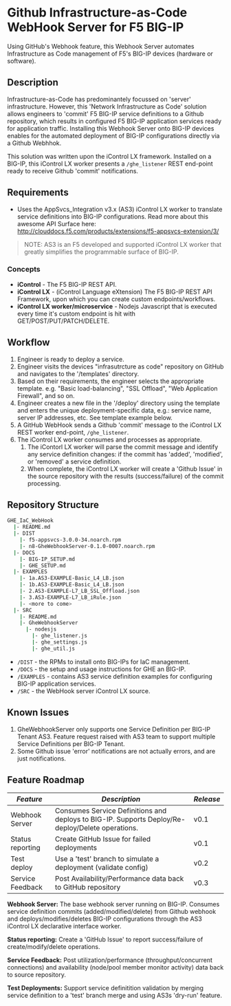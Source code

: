 # Github Infrastructure-as-Code WebHook Server for F5 BIG-IP

Using GitHub's Webhook feature, this Webhook Server automates Infrastructure as Code management of F5's BIG-IP devices (hardware or software).

## Description

Infrastructure-as-Code has predominantely focussed on 'server' infrastructure. However, this 'Network Infrastructure as Code' solution allows engineers to 'commit' F5 BIG-IP service definitions to a Github repository, which results in configured F5 BIG-IP application services ready for application traffic. Installing this Webhook Server onto BIG-IP devices enables for the automated deployment of BIG-IP configurations directly via a Github Webhhok.

This solution was written upon the iControl LX framework. Installed on a BIG-IP, this iControl LX worker presents a `/ghe_listener` REST end-point ready to receive Github 'commit' notifications.

## Requirements

* Uses the AppSvcs_Integration v3.x (AS3) iControl LX worker to translate service definitions into BIG-IP configurations. Read more about this awesome API Surface here: http://clouddocs.f5.com/products/extensions/f5-appsvcs-extension/3/

> NOTE: AS3 is an F5 developed and supported iControl LX worker that greatly simplifies the programmable surface of BIG-IP.

### Concepts

* **iControl** - The F5 BIG-IP REST API.
* **iControl LX** - (iControl Language eXtension) The F5 BIG-IP REST API Framework, upon which you can create custom endpoints/workflows.
* **iControl LX worker/microservice** - Nodejs Javascript that is executed every time it's custom endpoint is hit with GET/POST/PUT/PATCH/DELETE.

## Workflow

1. Engineer is ready to deploy a service.
2. Engineer visits the devices "infrasutrcture as code" repository on GitHub and navigates to the '/templates' directory.
3. Based on their requirements, the engineer selects the appropriate template. e.g. "Basic load-balancing", "SSL Offload", "Web Application Firewall", and so on.
4. Engineer creates a new file in the '/deploy' directory using the template and enters the unique deployment-specific data, e.g.: service name, server IP addresses, etc. See template example below.
5. A GitHub WebHook sends a Github 'commit' message to the iControl LX REST worker end-point, `/ghe_listener`.
6. The iControl LX worker consumes and processes as appropriate.
   1. The iContorl LX worker will parse the commit message and identify any service definition changes: if the commit has 'added', 'modified', or 'removed' a service definition.
   2. When complete, the iControl LX worker will create a 'Github Issue' in the source repository with the results (success/failure) of the commit processing.

## Repository Structure

```sh
GHE_IaC_WebHook
  |- README.md
  |- DIST
    |- f5-appsvcs-3.0.0-34.noarch.rpm
    |- n8-GheWebhookServer-0.1.0-0007.noarch.rpm
  |- DOCS
    |- BIG-IP_SETUP.md
    |- GHE_SETUP.md
  |- EXAMPLES
    |- 1a.AS3-EXAMPLE-Basic_L4_LB.json
    |- 1b.AS3-EXAMPLE-Basic_L4_LB.json
    |- 2.AS3-EXAMPLE-L7_LB_SSL_Offload.json
    |- 3.AS3-EXAMPLE-L7_LB_iRule.json
    |- <more to come>
  |- SRC
    |- README.md
    |- GheWebhookServer
      |- nodesjs
        |- ghe_listener.js
        |- ghe_settings.js
        |- ghe_util.js
```

* `/DIST` - the RPMs to install onto BIG-IPs for IaC management.
* `/DOCS` - the setup and usage instructions for GHE an BIG-IP.
* `/EXAMPLES` - contains AS3 service definition examples for configuring BIG-IP application services.
* `/SRC` - the WebHook server iControl LX source.

## Known Issues

1. GheWebhookServer only supports one Service Definition per BIG-IP Tenant AS3. Feature request raised with AS3 team to support multiple Service Definitions per BIG-IP Tenant.
2. Some Github issue 'error' notifications are not actually errors, and are just notifications.

## Feature Roadmap

| *Feature* | *Description* | *Release* |
|-----------|---------------|-----------|
| Webhook Server | Consumes Service Definitions and deploys to BIG-IP. Supports Deploy/Re-deploy/Delete operations. | v0.1 |
| Status reporting | Create GitHub Issue for failed deployments | v0.1 |
| Test deploy | Use a 'test' branch to simulate a deployment (validate config) | v0.2 |
| Service Feedback | Post Availability/Performance data back to GitHub repository | v0.3 |

**Webhook Server:** The base webhook server running on BIG-IP. Consumes service definition commits (added/modified/delete) from Github webhook and deploys/modifies/deletes BIG-IP configurations through the AS3 iControl LX declarative interface worker.

**Status reporting:** Create a 'GitHub Issue' to report success/failure of create/modify/delete operations.

**Service Feedback:** Post utilization/performance (throughput/concurrent connections) and availability (node/pool member monitor activity) data back to source repository.

**Test Deployments:** Support service definitition validation by merging service definition to a 'test' branch merge and using AS3s 'dry-run' feature.